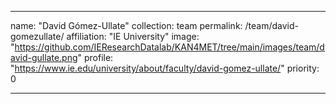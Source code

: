 ---

name: "David Gómez-Ullate"
collection: team
permalink: /team/david-gomezullate/
affiliation: "IE University"
image: "https://github.com/IEResearchDatalab/KAN4MET/tree/main/images/team/david-gullate.png"
profile: "https://www.ie.edu/university/about/faculty/david-gomez-ullate/"
priority: 0

---